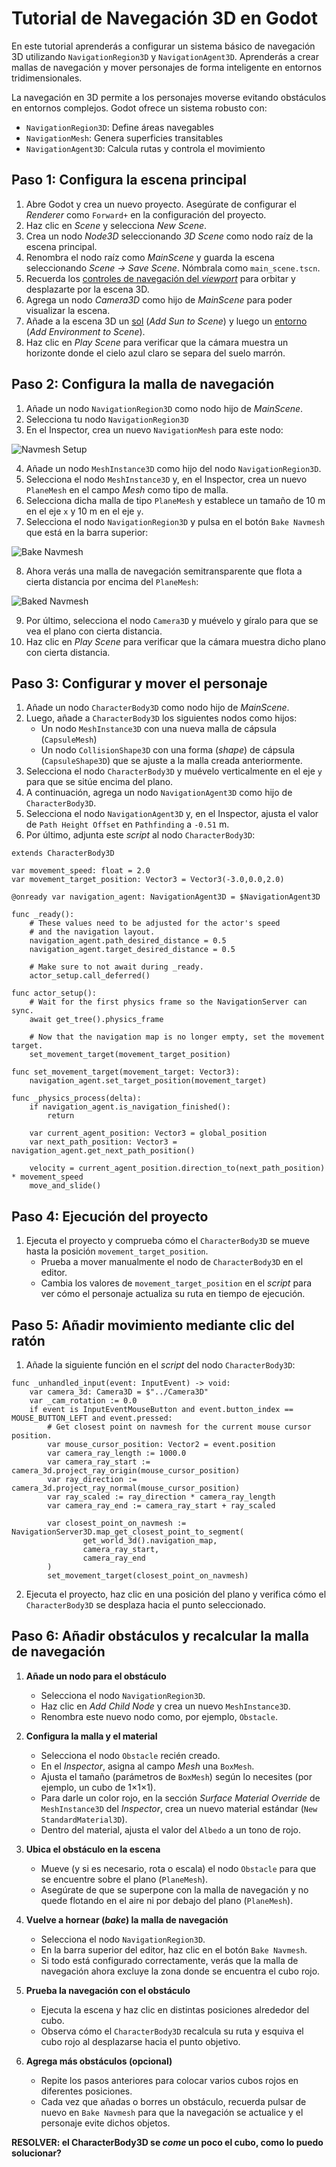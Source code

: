 # Tutorial de Navegación 3D en Godot

En este tutorial aprenderás a configurar un sistema básico de navegación 3D utilizando `NavigationRegion3D` y `NavigationAgent3D`. Aprenderás a crear mallas de navegación y mover personajes de forma inteligente en entornos tridimensionales.

La navegación en 3D permite a los personajes moverse evitando obstáculos en entornos complejos. Godot ofrece un sistema robusto con:
- `NavigationRegion3D`: Define áreas navegables
- `NavigationMesh`: Genera superficies transitables
- `NavigationAgent3D`: Calcula rutas y controla el movimiento

## Paso 1: Configura la escena principal

1. Abre Godot y crea un nuevo proyecto. Asegúrate de configurar el _Renderer_ como `Forward+` en la configuración del proyecto.
2. Haz clic en _Scene_ y selecciona _New Scene_.
3. Crea un nodo _Node3D_ seleccionando _3D Scene_ como nodo raíz de la escena principal.
4. Renombra el nodo raíz como _MainScene_ y guarda la escena seleccionando _Scene → Save Scene_. Nómbrala como `main_scene.tscn`.
5. Recuerda los [controles de navegación del _viewport_][T01] para orbitar y desplazarte por la escena 3D.
6. Agrega un nodo _Camera3D_ como hijo de _MainScene_ para poder visualizar la escena.
7. Añade a la escena 3D un [sol][T02] (_Add Sun to Scene_) y luego un [entorno][T03] (_Add Environment to Scene_).
8. Haz clic en _Play Scene_ para verificar que la cámara muestra un horizonte donde el cielo azul claro se separa del suelo marrón.

[T01]: https://github.com/milq/milq.github.io/blob/master/cursos/godot/tutorials/3d_viewport_navigation_controls.md
[T02]: https://raw.githubusercontent.com/milq/milq.github.io/refs/heads/master/cursos/godot/images/add_sun_to_scene.png
[T03]: https://raw.githubusercontent.com/milq/milq.github.io/refs/heads/master/cursos/godot/images/add_environment_to_scene.png

## Paso 2: Configura la malla de navegación

1. Añade un nodo `NavigationRegion3D` como nodo hijo de _MainScene_.
2. Selecciona tu nodo `NavigationRegion3D`
3. En el Inspector, crea un nuevo `NavigationMesh` para este nodo:

![Navmesh Setup](https://docs.godotengine.org/en/stable/_images/nav_3d_min_setup_step1.png)

4. Añade un nodo `MeshInstance3D` como hijo del nodo `NavigationRegion3D`.
5. Selecciona el nodo `MeshInstance3D` y, en el Inspector, crea un nuevo `PlaneMesh` en el campo _Mesh_ como tipo de malla.
6. Selecciona dicha malla de tipo `PlaneMesh` y establece un tamaño de 10 m en el eje `x` y 10 m en el eje `y`.
7. Selecciona el nodo `NavigationRegion3D` y pulsa en el botón `Bake Navmesh` que está en la barra superior:

![Bake Navmesh](https://docs.godotengine.org/en/stable/_images/nav_3d_min_setup_step2.png)

8. Ahora verás una malla de navegación semitransparente que flota a cierta distancia por encima del `PlaneMesh`:

![Baked Navmesh](https://docs.godotengine.org/en/stable/_images/nav_3d_min_setup_step3.png)

9. Por último, selecciona el nodo `Camera3D` y muévelo y gíralo para que se vea el plano con cierta distancia.
10. Haz clic en _Play Scene_ para verificar que la cámara muestra dicho plano con cierta distancia.

## Paso 3: Configurar y mover el personaje

1. Añade un nodo `CharacterBody3D` como nodo hijo de _MainScene_.
2. Luego, añade a `CharacterBody3D` los siguientes nodos como hijos:
    - Un nodo `MeshInstance3D` con una nueva malla de cápsula (`CapsuleMesh`)
    - Un nodo `CollisionShape3D` con una forma (_shape_) de cápsula (`CapsuleShape3D`) que se ajuste a la malla creada anteriormente.
3. Selecciona el nodo `CharacterBody3D` y muévelo verticalmente en el eje `y` para que se sitúe encima del plano.
4. A continuación, agrega un nodo `NavigationAgent3D` como hijo de `CharacterBody3D`.
5. Selecciona el nodo `NavigationAgent3D` y, en el Inspector, ajusta el valor de `Path Height Offset` en `Pathfinding` a `-0.51` m.
6. Por último, adjunta este _script_ al nodo `CharacterBody3D`:

```gdscript
extends CharacterBody3D

var movement_speed: float = 2.0
var movement_target_position: Vector3 = Vector3(-3.0,0.0,2.0)

@onready var navigation_agent: NavigationAgent3D = $NavigationAgent3D

func _ready():
    # These values need to be adjusted for the actor's speed
    # and the navigation layout.
    navigation_agent.path_desired_distance = 0.5
    navigation_agent.target_desired_distance = 0.5

    # Make sure to not await during _ready.
    actor_setup.call_deferred()

func actor_setup():
    # Wait for the first physics frame so the NavigationServer can sync.
    await get_tree().physics_frame

    # Now that the navigation map is no longer empty, set the movement target.
    set_movement_target(movement_target_position)

func set_movement_target(movement_target: Vector3):
    navigation_agent.set_target_position(movement_target)

func _physics_process(delta):
    if navigation_agent.is_navigation_finished():
        return

    var current_agent_position: Vector3 = global_position
    var next_path_position: Vector3 = navigation_agent.get_next_path_position()

    velocity = current_agent_position.direction_to(next_path_position) * movement_speed
    move_and_slide()
```

## Paso 4: Ejecución del proyecto

1. Ejecuta el proyecto y comprueba cómo el `CharacterBody3D` se mueve hasta la posición `movement_target_position`.
   - Prueba a mover manualmente el nodo de `CharacterBody3D` en el editor.
   - Cambia los valores de `movement_target_position` en el _script_ para ver cómo el personaje actualiza su ruta en tiempo de ejecución.

## Paso 5: Añadir movimiento mediante clic del ratón

1. Añade la siguiente función en el _script_ del nodo `CharacterBody3D`:

```gdscript
func _unhandled_input(event: InputEvent) -> void:
    var camera_3d: Camera3D = $"../Camera3D"
    var _cam_rotation := 0.0
    if event is InputEventMouseButton and event.button_index == MOUSE_BUTTON_LEFT and event.pressed:
        # Get closest point on navmesh for the current mouse cursor position.
        var mouse_cursor_position: Vector2 = event.position
        var camera_ray_length := 1000.0
        var camera_ray_start := camera_3d.project_ray_origin(mouse_cursor_position)
        var ray_direction := camera_3d.project_ray_normal(mouse_cursor_position)
        var ray_scaled := ray_direction * camera_ray_length
        var camera_ray_end := camera_ray_start + ray_scaled

        var closest_point_on_navmesh := NavigationServer3D.map_get_closest_point_to_segment(
                get_world_3d().navigation_map,
                camera_ray_start,
                camera_ray_end
        )
        set_movement_target(closest_point_on_navmesh)
```
2. Ejecuta el proyecto, haz clic en una posición del plano y verifica cómo el `CharacterBody3D` se desplaza hacia el punto seleccionado.

## Paso 6: Añadir obstáculos y recalcular la malla de navegación

1. **Añade un nodo para el obstáculo**  
   - Selecciona el nodo `NavigationRegion3D`.  
   - Haz clic en _Add Child Node_ y crea un nuevo `MeshInstance3D`.  
   - Renombra este nuevo nodo como, por ejemplo, `Obstacle`.  

2. **Configura la malla y el material**  
   - Selecciona el nodo `Obstacle` recién creado.  
   - En el _Inspector_, asigna al campo _Mesh_ una `BoxMesh`.  
   - Ajusta el tamaño (parámetros de `BoxMesh`) según lo necesites (por ejemplo, un cubo de 1×1×1).
   - Para darle un color rojo, en la sección _Surface Material Override_ de `MeshInstance3D` del _Inspector_, crea un nuevo material estándar (`New StandardMaterial3D`).  
   - Dentro del material, ajusta el valor del `Albedo` a un tono de rojo.

3. **Ubica el obstáculo en la escena**  
   - Mueve (y si es necesario, rota o escala) el nodo `Obstacle` para que se encuentre sobre el plano (`PlaneMesh`).  
   - Asegúrate de que se superpone con la malla de navegación y no quede flotando en el aire ni por debajo del plano (`PlaneMesh`).

4. **Vuelve a hornear (_bake_) la malla de navegación**  
   - Selecciona el nodo `NavigationRegion3D`.  
   - En la barra superior del editor, haz clic en el botón `Bake Navmesh`.  
   - Si todo está configurado correctamente, verás que la malla de navegación ahora excluye la zona donde se encuentra el cubo rojo.  

5. **Prueba la navegación con el obstáculo**  
   - Ejecuta la escena y haz clic en distintas posiciones alrededor del cubo.  
   - Observa cómo el `CharacterBody3D` recalcula su ruta y esquiva el cubo rojo al desplazarse hacia el punto objetivo.  

6. **Agrega más obstáculos (opcional)**  
   - Repite los pasos anteriores para colocar varios cubos rojos en diferentes posiciones.  
   - Cada vez que añadas o borres un obstáculo, recuerda pulsar de nuevo en `Bake Navmesh` para que la navegación se actualice y el personaje evite dichos objetos.
  
**RESOLVER: el CharacterBody3D se _come_ un poco el cubo, como lo puedo solucionar?**
